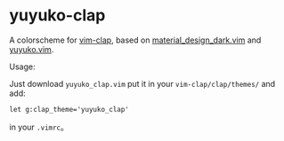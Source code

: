 # yuyuko-clap

A colorscheme for [vim-clap](https://github.com/liuchengxu/vim-clap/), based on [material_design_dark.vim](https://github.com/liuchengxu/vim-clap/blob/master/autoload/clap/themes/material_design_dark.vim) and [yuyuko.vim](https://github.com/hylwxqwq/yuyuko.vim).

Usage:

Just download `yuyuko_clap.vim` put it in your `vim-clap/clap/themes/` and add:

```vim
let g:clap_theme='yuyuko_clap'
```

in your `.vimrc`。
